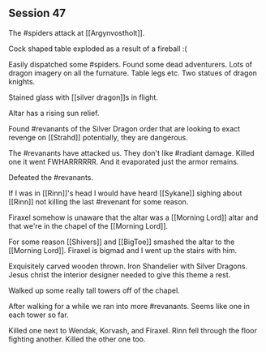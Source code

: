 ## Session 47

The #spiders attack at [[Argynvostholt]].

Cock shaped table exploded as a result of a fireball :(

Easily dispatched some #spiders.
Found some dead adventurers.
Lots of dragon imagery on all the furnature. Table legs etc.
Two statues of dragon knights.

Stained glass with [[silver dragon]]s in flight.

Altar has a rising sun relief.

Found #revanants of the Silver Dragon order that are looking to exact revenge on [[Strahd]] potentially, they are dangerous.

The #revanants have attacked us. They don't like #radiant damage.
Killed one it went FWHARRRRRR. And it evaporated just the armor remains.

Defeated the #revanants.

If I was in [[Rinn]]'s head I would have heard [[Sykane]] sighing about [[Rinn]] not killing the last #revenant for some reason.

Firaxel somehow is unaware that the altar was a [[Morning Lord]] altar and that we're in the chapel of the [[Morning Lord]].

For some reason [[Shivers]] and [[BigToe]] smashed the altar to the [[Morning Lord]]. Firaxel is bigmad and I went up the stairs with him.

Exquisitely carved wooden thrown. Iron Shandelier with Silver Dragons. Jesus christ the interior designer needed to give this theme a rest.

Walked up some really tall towers off of the chapel.

After walking for a while we ran into more #revanants. Seems like one in each tower so far.

Killed one next to Wendak, Korvash, and Firaxel. Rinn fell through the floor fighting another.
Killed the other one too.